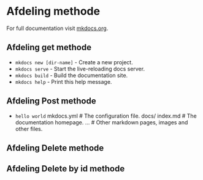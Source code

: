 # Afdeling methode

For full documentation visit [mkdocs.org](https://mkdocs.org).

## Afdeling get methode

* `mkdocs new [dir-name]` - Create a new project.
* `mkdocs serve` - Start the live-reloading docs server.
* `mkdocs build` - Build the documentation site.
* `mkdocs help` - Print this help message.

## Afdeling Post methode
* `hello world`
    mkdocs.yml    # The configuration file.
    docs/
        index.md  # The documentation homepage.
        ...       # Other markdown pages, images and other files.
## Afdeling Delete methode
## Afdeling Delete by id methode
